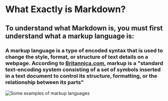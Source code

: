 # What Exactly is Markdown?
## To understand what Markdown is, you must first understand what a markup language is:
### A markup language is a type of encoded syntax that is used to change the style, format, or structure of text details on a webpage. According to [Britannica.com](https://www.britannica.com/technology/markup-language), markup is a "standard text-encoding system consisting of a set of symbols inserted in a text document to control its structure, formatting, or the relationship between its parts"

![Some examples of markup languages](https://blog.fileformat.com/wp-content/uploads/sites/28/2019/05/Markup-Languages-FileFormat-300x199.png)
